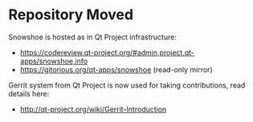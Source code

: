 Repository Moved
================

Snowshoe is hosted as in Qt Project infrastructure:

- https://codereview.qt-project.org/#admin,project,qt-apps/snowshoe,info
- https://gitorious.org/qt-apps/snowshoe (read-only mirror)

Gerrit system from Qt Project is now used for taking contributions, read details here:

- http://qt-project.org/wiki/Gerrit-Introduction
